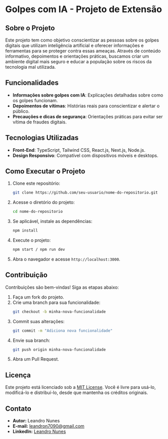 # Golpes com IA - Projeto de Extensão

## Sobre o Projeto
Este projeto tem como objetivo conscientizar as pessoas sobre os golpes digitais que utilizam inteligência artificial e oferecer informações e ferramentas para se proteger contra essas ameaças. Através de conteúdo informativo, depoimentos e orientações práticas, buscamos criar um ambiente digital mais seguro e educar a população sobre os riscos da tecnologia mal utilizada.

## Funcionalidades
- **Informações sobre golpes com IA**: Explicações detalhadas sobre como os golpes funcionam.
- **Depoimentos de vítimas**: Histórias reais para conscientizar e alertar o público.
- **Precauções e dicas de segurança**: Orientações práticas para evitar ser vítima de fraudes digitais.

## Tecnologias Utilizadas
- **Front-End**: TypeScript, Tailwind CSS, React.js, Next.js, Node.js.
- **Design Responsivo**: Compatível com dispositivos móveis e desktops.

## Como Executar o Projeto
1. Clone este repositório:
   ```bash
   git clone https://github.com/seu-usuario/nome-do-repositorio.git
   ```
2. Acesse o diretório do projeto:
   ```bash
   cd nome-do-repositorio
   ```
3. Se aplicável, instale as dependências:
   ```bash
   npm install
   ```
4. Execute o projeto:
   ```bash
   npm start / npm run dev
   ```
5. Abra o navegador e acesse `http://localhost:3000`.

## Contribuição
Contribuições são bem-vindas! Siga as etapas abaixo:
1. Faça um fork do projeto.
2. Crie uma branch para sua funcionalidade:
   ```bash
   git checkout -b minha-nova-funcionalidade
   ```
3. Commit suas alterações:
   ```bash
   git commit -m "Adiciona nova funcionalidade"
   ```
4. Envie sua branch:
   ```bash
   git push origin minha-nova-funcionalidade
   ```
5. Abra um Pull Request.

## Licença
Este projeto está licenciado sob a [MIT License](LICENSE). Você é livre para usá-lo, modificá-lo e distribuí-lo, desde que mantenha os créditos originais.

## Contato
- **Autor:** Leandro Nunes
- **E-mail:** leandron7090@gmail.com
- **LinkedIn:** [Leandro Nunes](www.linkedin.com/in/devleandronunes)
